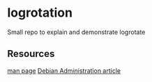 # logrotation
Small repo to explain and demonstrate logrotate


## Resources
  [man page](http://www.linuxcommand.org/man_pages/logrotate8.html) 
  [Debian Administration article](https://debian-administration.org/article/117/Creating_logfile_archives_with_logrotate)
